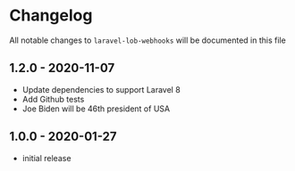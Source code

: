 # Changelog

All notable changes to `laravel-lob-webhooks` will be documented in this file

## 1.2.0 - 2020-11-07

- Update dependencies to support Laravel 8
- Add Github tests
- Joe Biden will be 46th president of USA

## 1.0.0 - 2020-01-27

- initial release
